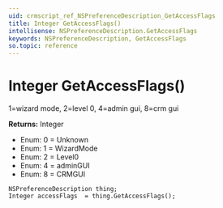 ```yaml
---
uid: crmscript_ref_NSPreferenceDescription_GetAccessFlags
title: Integer GetAccessFlags()
intellisense: NSPreferenceDescription.GetAccessFlags
keywords: NSPreferenceDescription, GetAccessFlags
so.topic: reference
---
```


# Integer GetAccessFlags()

1=wizard mode, 2=level 0, 4=admin gui, 8=crm gui

**Returns:** Integer

* Enum: 0 = Unknown
* Enum: 1 = WizardMode
* Enum: 2 = Level0
* Enum: 4 = adminGUI
* Enum: 8 = CRMGUI

```crmscript
NSPreferenceDescription thing;
Integer accessFlags  = thing.GetAccessFlags();
```

